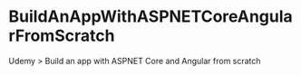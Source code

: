 # BuildAnAppWithASPNETCoreAngularFromScratch
Udemy > Build an app with ASPNET Core and Angular from scratch

